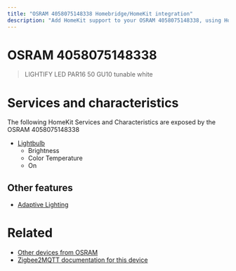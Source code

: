 ```yaml
---
title: "OSRAM 4058075148338 Homebridge/HomeKit integration"
description: "Add HomeKit support to your OSRAM 4058075148338, using Homebridge, Zigbee2MQTT and homebridge-z2m."
---
```

<!---
This file has been GENERATED using src/docgen/docgen.ts
DO NOT EDIT THIS FILE MANUALLY!
-->
# OSRAM 4058075148338
> LIGHTIFY LED PAR16 50 GU10 tunable white


# Services and characteristics
The following HomeKit Services and Characteristics are exposed by
the OSRAM 4058075148338

* [Lightbulb](../../light.md)
  * Brightness
  * Color Temperature
  * On


## Other features
* [Adaptive Lighting](../../light.md)


# Related
* [Other devices from OSRAM](../index.md#osram)
* [Zigbee2MQTT documentation for this device](https://www.zigbee2mqtt.io/devices/4058075148338.html)